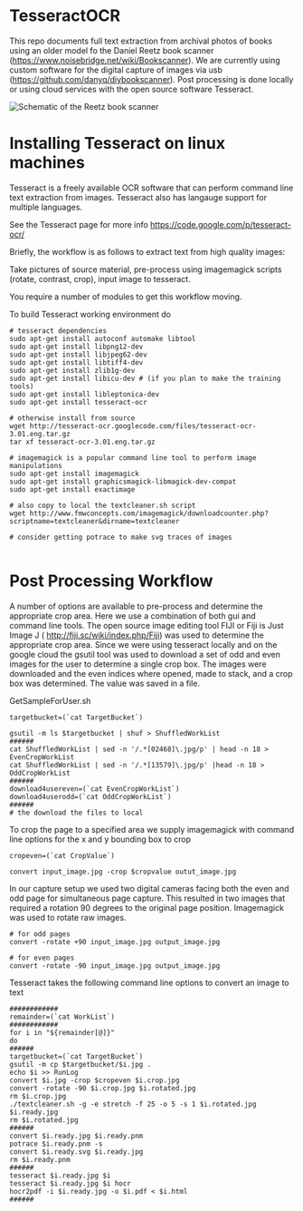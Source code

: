 TesseractOCR
============

This repo documents full text extraction from archival photos of books using an older model fo the Daniel Reetz book scanner (https://www.noisebridge.net/wiki/Bookscanner). We are currently using custom software for the digital capture of images via usb (https://github.com/danyq/diybookscanner). Post processing is done locally or using cloud services with the open source software Tesseract.

![Schematic of the Reetz book scanner](https://github.com/andrewdefries/TesseractOCR/blob/master/Reets_Scanner_schematic.png)

Installing Tesseract on linux machines
======================================

Tesseract is a freely available OCR software that can perform command line text extraction from images. Tesseract also has langauge support for multiple languages. 

See the Tesseract page for more info  https://code.google.com/p/tesseract-ocr/ 

Briefly, the workflow is as follows to extract text from high quality images:

Take pictures of source material, pre-process using imagemagick scripts (rotate, contrast, crop), input image to tesseract. 

You require a number of modules to get this workflow moving.

To build Tesseract working environment do
```
# tesseract dependencies
sudo apt-get install autoconf automake libtool
sudo apt-get install libpng12-dev
sudo apt-get install libjpeg62-dev
sudo apt-get install libtiff4-dev
sudo apt-get install zlib1g-dev
sudo apt-get install libicu-dev # (if you plan to make the training tools)
sudo apt-get install libleptonica-dev
sudo apt-get install tesseract-ocr

# otherwise install from source
wget http://tesseract-ocr.googlecode.com/files/tesseract-ocr-3.01.eng.tar.gz
tar xf tesseract-ocr-3.01.eng.tar.gz

# imagemagick is a popular command line tool to perform image manipulations
sudo apt-get install imagemagick
sudo apt-get install graphicsmagick-libmagick-dev-compat
sudo apt-get install exactimage

# also copy to local the textcleaner.sh script
wget http://www.fmwconcepts.com/imagemagick/downloadcounter.php?scriptname=textcleaner&dirname=textcleaner

# consider getting potrace to make svg traces of images
 
```

Post Processing Workflow
========================

A number of options are available to pre-process and determine the appropriate crop area. Here we use a combination of both gui and command line tools. The open source image editing tool FIJI or Fiji is Just Image J ( http://fiji.sc/wiki/index.php/Fiji) was used to determine the appropriate crop area. Since we were using tesseract locally and on the google cloud the gsutil tool was used to download a set of odd and even images for the user to determine a single crop box. The images were downloaded and the even indices where opened, made to stack, and a crop box was determined. The value was saved in a file.

GetSampleForUser.sh
```
targetbucket=(`cat TargetBucket`)

gsutil -m ls $targetbucket | shuf > ShuffledWorkList
######
cat ShuffledWorkList | sed -n '/.*[02468]\.jpg/p' | head -n 18 > EvenCropWorkList
cat ShuffledWorkList | sed -n '/.*[13579]\.jpg/p' |head -n 18 > OddCropWorkList
######
download4usereven=(`cat EvenCropWorkList`) 
download4userodd=(`cat OddCropWorkList`) 
######
# the download the files to local 
```

To crop the page to a specified area we supply imagemagick with command line options for the x and y bounding box to crop
```
cropeven=(`cat CropValue`)

convert input_image.jpg -crop $cropvalue outut_image.jpg
```

In our capture setup we used two digital cameras facing both the even and odd page for simultaneous page capture. This resulted in two images that required a rotation 90 degrees to the original page position. Imagemagick was used to rotate raw images.

```
# for odd pages
convert -rotate +90 input_image.jpg output_image.jpg

# for even pages
convert -rotate -90 input_image.jpg output_image.jpg

```

Tesseract takes the following command line options to convert an image to text
```
############
remainder=(`cat WorkList`)
############
for i in "${remainder[@]}"
do
######
targetbucket=(`cat TargetBucket`)
gsutil -m cp $targetbucket/$i.jpg .
echo $i >> RunLog
convert $i.jpg -crop $cropeven $i.crop.jpg 
convert -rotate -90 $i.crop.jpg $i.rotated.jpg
rm $i.crop.jpg
./textcleaner.sh -g -e stretch -f 25 -o 5 -s 1 $i.rotated.jpg $i.ready.jpg
rm $i.rotated.jpg
######
convert $i.ready.jpg $i.ready.pnm
potrace $i.ready.pnm -s
convert $i.ready.svg $i.ready.jpg
rm $i.ready.pnm
######
tesseract $i.ready.jpg $i
tesseract $i.ready.jpg $i hocr
hocr2pdf -i $i.ready.jpg -o $i.pdf < $i.html
######
```

